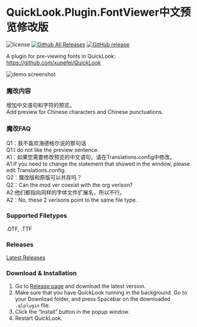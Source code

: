 # QuickLook.Plugin.FontViewer中文预览修改版
![license](https://img.shields.io/github/license/jeremyhart/QuickLook.Plugin.FontViewer.svg)
[![Github All Releases](https://img.shields.io/github/downloads/jeremyhart/QuickLook.Plugin.FontViewer/total.svg)](https://github.com/jeremyhart/QuickLook.Plugin.FontViewer/releases)
[![GitHub release](https://img.shields.io/github/release/jeremyhart/QuickLook.Plugin.HelixViewer/all.svg)](https://github.com/jeremyhart/QuickLook.Plugin.HelixViewer)

A plugin for pre-viewing fonts in QuickLook: https://github.com/xupefei/QuickLook  

![demo screenshot](/img/demo.jpg)

### 魔改内容
 增加中文语句和字符的预览。<br>
 Add preview for Chinese characters and Chinese punctuations.<br>

### 魔改FAQ
 Q1：我不喜欢海德格尔说的那句话<br>
 Q1:I do not like the preview sentence.<br>
 A1：如果您需要修改预览的中文语句，请在Translations.config中修改。<br>
 A1:If you need to change the statement that showed in the window, please edit Translations.config.<br>
 Q2：魔改版和原版可以共存吗？<br>
 Q2：Can the mod ver coexist with the org verison?<br>
 A2:他们都指向同样的字体文件扩展名，所以不行。<br>
 A2：No, these 2 verisons point to the same file type.<br>

### Supported Filetypes  
.OTF, .TTF

### Releases
[Latest Releases][1]

### Download & Installation
1. Go to [Release page][1] and download the latest version.
2. Make sure that you have QuickLook running in the background. Go to your Download folder, and press <key>Spacebar</key> on the downloaded `.qlplugin` file.
3. Click the “Install” button in the popup window.
4. Restart QuickLook.

[1]:https://github.com/jeremyhart/QuickLook.Plugin.FontViewer/releases
